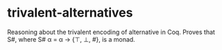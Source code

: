 # trivalent-alternatives

Reasoning about the trivalent encoding of alternative in Coq. Proves that S#,
where S# α = α → {⊤, ⊥, #}, is a monad.
